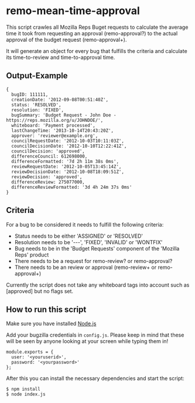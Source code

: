 remo-mean-time-approval
====

This script crawles all Mozilla Reps Buget requests to calculate the average time it took from requesting an approval (remo-approval?) to the actual approval of the budget request (remo-approval+).

It will generate an object for every bug that fulfills the criteria and calculate its time-to-review and time-to-approval time.

Output-Example
----

```
{
  bugID: 111111,
  creationDate: '2012-09-08T00:51:40Z',
  status: 'RESOLVED',
  resolution: 'FIXED',
  bugSummary: 'Budget Request - John Doe - https://reps.mozilla.org/u/JOHNDOE/',
  whiteboard: 'Payment processed',
  lastChangeTime: '2013-10-14T20:43:20Z',
  approver: 'reviewer@example.org',
  councilRequestDate: '2012-10-03T10:11:03Z',
  councilDecisionDate: '2012-10-10T12:22:41Z',
  councilDecision: 'approved',
  differenceCouncil: 612698000,
  differenceFormatted: '7d 2h 11m 38s 0ms',
  reviewRequestDate: '2012-10-05T13:45:14Z',
  reviewDecisionDate: '2012-10-08T18:09:51Z',
  reviewDecision: 'approved',
  differenceReview: 275077000,
  differenceReviewFormatted: '3d 4h 24m 37s 0ms'
}
```

Criteria
----

For a bug to be considered it needs to fulfill the following criteria:

* Status needs to be either 'ASSIGNED' or 'RESOLVED'
* Resolution needs to be '---', 'FIXED', 'INVALID' or 'WONTFIX'
* Bug needs to be in the 'Budget Requests' component of the 'Mozilla Reps' product
* There needs to be a request for remo-review? or remo-approval?
* There needs to be an review or approval (remo-review+ or remo-approval+)

Currently the script does not take any whiteboard tags into account such as [approved] but no flags set.

How to run this script
-----

Make sure you have installed [Node.js](http://nodejs.org/)

Add your bugzilla credentials in `config.js`. Please keep in mind that these will be seen by anyone looking at your screen while typing them in!

```
module.exports = {
  user: '<youruserid>',
  password: '<yourpassword>'
};
```

After this you can install the necessary dependencies and start the script:

```
$ npm install
$ node index.js
```
